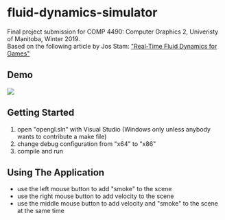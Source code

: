 # fluid-dynamics-simulator

Final project submission for COMP 4490: Computer Graphics 2, Univeristy of Manitoba, Winter 2019.  
Based on the following article by Jos Stam: ["Real-Time Fluid Dynamics for Games"](http://www.dgp.toronto.edu/people/stam/reality/Research/pdf/GDC03.pdf)

## Demo

![](demo3.gif)

## Getting Started

1. open "opengl.sln" with Visual Studio (Windows only unless anybody wants to contribute a make file)
2. change debug configuration from "x64" to "x86"
3. compile and run

## Using The Application

* use the left mouse button to add "smoke" to the scene
* use the right mouse button to add velocity to the scene
* use the middle mouse button to add velocity and "smoke" to the scene at the same time

